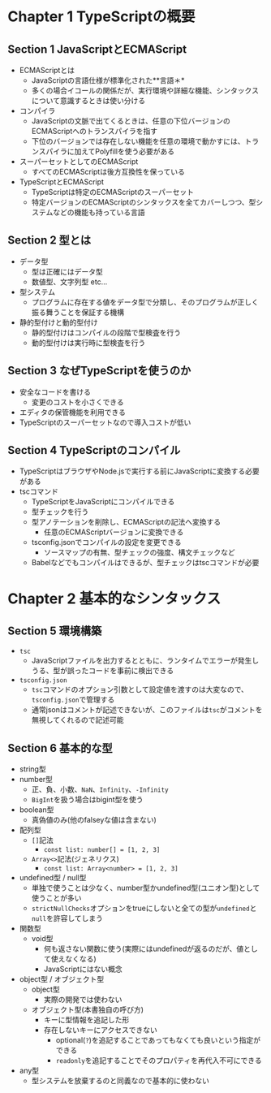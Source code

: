 # Chapter 1 TypeScriptの概要
## Section 1 JavaScriptとECMAScript
- ECMAScriptとは
  - JavaScriptの言語仕様が標準化された**言語＊*
  - 多くの場合イコールの関係だが、実行環境や詳細な機能、シンタックスについて意識するときは使い分ける
- コンパイラ
  - JavaScriptの文脈で出てくるときは、任意の下位バージョンのECMAScriptへのトランスパイラを指す
  - 下位のバージョンでは存在しない機能を任意の環境で動かすには、トランスパイラに加えてPolyfillを使う必要がある
- スーパーセットとしてのECMAScript
  - すべてのECMAScriptは後方互換性を保っている
- TypeScriptとECMAScript
  - TypeScriptは特定のECMAScriptのスーパーセット
  - 特定バージョンのECMAScriptのシンタックスを全てカバーしつつ、型システムなどの機能も持っている言語
## Section 2 型とは
- データ型
  - 型は正確にはデータ型
  - 数値型、文字列型 etc...
- 型システム
  - プログラムに存在する値をデータ型で分類し、そのプログラムが正しく振る舞うことを保証する機構
- 静的型付けと動的型付け
  - 静的型付けはコンパイルの段階で型検査を行う
  - 動的型付けは実行時に型検査を行う
## Section 3 なぜTypeScriptを使うのか
- 安全なコードを書ける
  - 変更のコストを小さくできる
- エディタの保管機能を利用できる
- TypeScriptのスーパーセットなので導入コストが低い
## Section 4 TypeScriptのコンパイル
- TypeScriptはブラウザやNode.jsで実行する前にJavaScriptに変換する必要がある
- tscコマンド
  - TypeScriptをJavaScriptにコンパイルできる
  - 型チェックを行う
  - 型アノテーションを削除し、ECMAScriptの記法へ変換する
    - 任意のECMAScriptバージョンに変換できる
  - tsconfig.jsonでコンパイルの設定を変更できる
    - ソースマップの有無、型チェックの強度、構文チェックなど
  - Babelなどでもコンパイルはできるが、型チェックはtscコマンドが必要
# Chapter 2 基本的なシンタックス
## Section 5 環境構築
- `tsc`
  - JavaScriptファイルを出力するとともに、ランタイムでエラーが発生しうる、型が誤ったコードを事前に検出できる
- `tsconfig.json`
  - `tsc`コマンドのオプション引数として設定値を渡すのは大変なので、`tsconfig.json`で管理する
  - 通常jsonはコメントが記述できないが、このファイルは`tsc`がコメントを無視してくれるので記述可能
## Section 6 基本的な型
- string型
- number型
  - 正、負、小数、`NaN`、`Infinity`、`-Infinity`
  - `BigInt`を扱う場合はbigint型を使う
- boolean型
  - 真偽値のみ(他のfalseyな値は含まない)
- 配列型
  - `[]`記法
    - `const list: number[] = [1, 2, 3]`
  - `Array<>`記法(ジェネリクス)
    - `const list: Array<number> = [1, 2, 3]`
- undefined型 / null型
  - 単独で使うことは少なく、number型かundefined型(ユニオン型)として使うことが多い
  - `strictNullChecks`オプションをtrueにしないと全ての型が`undefined`と`null`を許容してしまう
- 関数型
  - void型
    - 何も返さない関数に使う(実際にはundefinedが返るのだが、値として使えなくなる)
    - JavaScriptにはない概念
- object型 / オブジェクト型
  - object型
    - 実際の開発では使わない
  - オブジェクト型(本書独自の呼び方)
    - キーに型情報を追記した形
    - 存在しないキーにアクセスできない
      - optional(`?`)を追記することであってもなくても良いという指定ができる
      - `readonly`を追記することでそのプロパティを再代入不可にできる
- any型
  - 型システムを放棄するのと同義なので基本的に使わない
